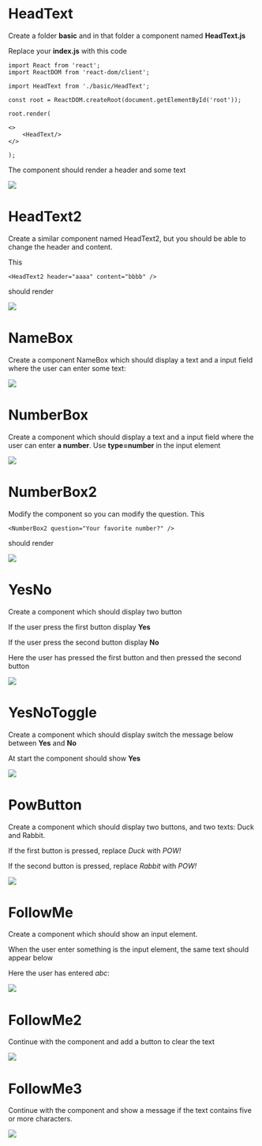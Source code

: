 # HeadText

Create a folder **basic** and in that folder a component named **HeadText.js**

Replace your **index.js** with this code

    import React from 'react';
    import ReactDOM from 'react-dom/client';

    import HeadText from './basic/HeadText';

    const root = ReactDOM.createRoot(document.getElementById('root'));

    root.render(
    
    <>
        <HeadText/>
    </>

    );

The component should render a header and some text

![](images/headtext.png)


# HeadText2

Create a similar component named HeadText2, but you should be able to change the header and content.

This

    <HeadText2 header="aaaa" content="bbbb" />

should render

![](images/headtext2.png)

# NameBox

Create a component NameBox which should display a text and a input field where the user can enter some text:

![](images/namebox.png)

# NumberBox

Create a component which should display a text and a input field where the user can enter **a number**. Use **type=number** in the input element 

![](images/numberbox.png)


# NumberBox2

Modify the component so you can modify the question. This

    <NumberBox2 question="Your favorite number?" /> 

should render


![](images/numberbox2.png)

# YesNo

Create a component which should display two button

If the user press the first button display **Yes**

If the user press the second button display **No**

Here the user has pressed the first button and then pressed the second button

![](images/yesno.png)

# YesNoToggle

Create a component which should display switch the message below between **Yes** and **No**

At start the component should show **Yes**

![](images/yesno-toggle.png)

# PowButton

Create a component which should display two buttons, and two texts: Duck and Rabbit. 

If the first button is pressed, replace *Duck* with *POW!*

If the second button is pressed, replace *Rabbit* with *POW!*

![](images/powbutton.png)

# FollowMe

Create a component which should show an input element.

When the user enter something is the input element, the same text should appear below

Here the user has entered *abc*:

![](images/followme.png)

# FollowMe2

Continue with the component and add a button to clear the text

![](images/followme2.png)

# FollowMe3

Continue with the component and show a message if the text contains five or more characters.

![](images/followme3.png)